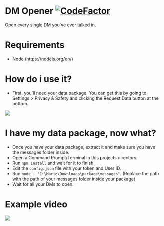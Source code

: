 # DM Opener [![CodeFactor](https://www.codefactor.io/repository/github/hellbound1337/open-all-dms/badge)](https://www.codefactor.io/repository/github/hellbound1337/open-all-dms)
Open every single DM you've ever talked in.

# Requirements
- Node (https://nodejs.org/en/)

# How do i use it?
- First, you'll need your data package. You can get this by going to Settings > Privacy & Safety and clicking the Request Data button at the bottom.
<img src="https://media.wtf/39039030"/>

# I have my data package, now what?
- Once you have your data package, extract it and make sure you have the messages folder inside.
- Open a Command Prompt/Terminal in this projects directory.
- Run `npm install` and wait for it to finish.
- Edit the `config.json` file with your token and User ID.
- Run `node . "C:\Mario\Downloads\package\messages"`. (Replace the path with the path of your messages folder inside your package)
- Wait for all your DMs to open.

# Example video
[![](https://i.imgur.com/pXyWjWb.png)](http://www.youtube.com/watch?v=PNFJnGwxpHc "http://i3.ytimg.com/vi/PNFJnGwxpHc/maxresdefault.jpg")
